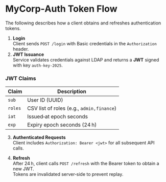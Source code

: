 # MyCorp‑Auth Token Flow

The following describes how a client obtains and refreshes authentication tokens.

1. **Login**  
   Client sends `POST /login` with Basic credentials in the `Authorization` header.  
2. **JWT Issuance**  
   Service validates credentials against LDAP and returns a **JWT** signed with key `auth‑key‑2025`.

### JWT Claims

| Claim | Description |
|-------|-------------|
| `sub` | User ID (UUID) |
| `roles` | CSV list of roles (e.g., `admin,finance`) |
| `iat` | Issued‑at epoch seconds |
| `exp` | Expiry epoch seconds (24 h) |

3. **Authenticated Requests**  
   Client includes `Authorization: Bearer <jwt>` for all subsequent API calls.

4. **Refresh**  
   After 24 h, client calls `POST /refresh` with the Bearer token to obtain a new JWT.  
   Tokens are invalidated server‑side to prevent replay.
